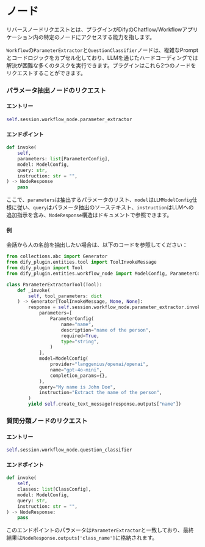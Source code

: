 # ノード

リバースノードリクエストとは、プラグインがDifyのChatflow/Workflowアプリケーション内の特定のノードにアクセスする能力を指します。

`Workflow`の`ParameterExtractor`と`QuestionClassifier`ノードは、複雑なPromptとコードロジックをカプセル化しており、LLMを通じたハードコーディングでは解決が困難な多くのタスクを実行できます。プラグインはこれら2つのノードをリクエストすることができます。

### **パラメータ抽出ノードのリクエスト**

#### **エントリー**

```python
self.session.workflow_node.parameter_extractor
```

#### **エンドポイント**

```python
def invoke(
    self,
    parameters: list[ParameterConfig],
    model: ModelConfig,
    query: str,
    instruction: str = "",
) -> NodeResponse
    pass
```

ここで、`parameters`は抽出するパラメータのリスト、`model`は`LLMModelConfig`仕様に従い、`query`はパラメータ抽出のソーステキスト、`instruction`はLLMへの追加指示を含み、`NodeResponse`構造はドキュメントで参照できます。

#### **例**

会話から人の名前を抽出したい場合は、以下のコードを参照してください：

```python
from collections.abc import Generator
from dify_plugin.entities.tool import ToolInvokeMessage
from dify_plugin import Tool
from dify_plugin.entities.workflow_node import ModelConfig, ParameterConfig

class ParameterExtractorTool(Tool):
    def _invoke(
        self, tool_parameters: dict
    ) -> Generator[ToolInvokeMessage, None, None]:
        response = self.session.workflow_node.parameter_extractor.invoke(
            parameters=[
                ParameterConfig(
                    name="name",
                    description="name of the person",
                    required=True,
                    type="string",
                )
            ],
            model=ModelConfig(
                provider="langgenius/openai/openai",
                name="gpt-4o-mini",
                completion_params={},
            ),
            query="My name is John Doe",
            instruction="Extract the name of the person",
        )
        yield self.create_text_message(response.outputs["name"])
```

### **質問分類ノードのリクエスト**&#x20;

#### **エントリー**

```python
self.session.workflow_node.question_classifier
```

#### **エンドポイント**

```python
def invoke(
    self,
    classes: list[ClassConfig],
    model: ModelConfig,
    query: str,
    instruction: str = "",
) -> NodeResponse:
    pass
```

このエンドポイントのパラメータは`ParameterExtractor`と一致しており、最終結果は`NodeResponse.outputs['class_name']`に格納されます。

